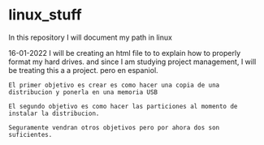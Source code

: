 # linux_stuff
In this repository I will document my path in linux

16-01-2022 I will be creating an html file to to explain how to properly format my hard drives.
    and since I am studying project management, I will be treating this a a project. pero en espaniol.
    
    El primer objetivo es crear es como hacer una copia de una distribucion y ponerla en una memoria USB
    
    El segundo objetivo es como hacer las particiones al momento de instalar la distribucion.
    
    Seguramente vendran otros objetivos pero por ahora dos son suficientes.

